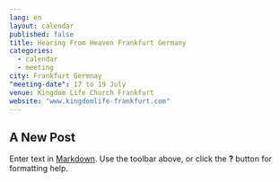 ```yaml
---
lang: en
layout: calendar
published: false
title: Hearing From Heaven Frankfurt Germany
categories: 
  - calendar
  - meeting
city: Frankfurt Germnay
"meeting-date": 17 to 19 July
venue: Kingdom Life Church Frankfurt
website: "www.kingdomlife-frankfurt.com"
---
```


## A New Post

Enter text in [Markdown](http://daringfireball.net/projects/markdown/). Use the toolbar above, or click the **?** button for formatting help.
